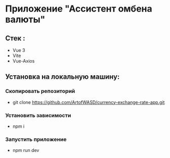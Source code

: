 # Приложение "Ассистент омбена валюты"

## Стек :
- Vue 3
- Vite
- Vue-Axios
## Установка на локальную машину:
### Скопировать репозиторий
- git clone https://github.com/ArtofWASD/currency-exchange-rate-app.git
### Установить зависимости
- npm i
### Запустить приложение
- npm run dev
